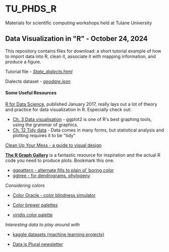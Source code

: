 # TU_PHDS_R
Materials for scientific computing workshops held at Tulane University

## Data Visualization in "R" - October 24, 2024
This repository contains files for download: a short tutorial example of how to import data into R, clean it, associate it with mapping information, and produce a figure.

Tutorial file - [*State_dialects.html*](https://github.com/JessicaMBlanton/TU_PHDS_R/blob/main/State_dialects.html?dl=1)  

Dialects dataset - [*geodare.json*](https://github.com/JessicaMBlanton/TU_PHDS_R/blob/main/geodare.json) 

#### __Some Useful Resources__
[R for Data Science](https://r4ds.had.co.nz/index.html), published January 2017, really lays out a lot of theory and practice for data visualization in R. Especially check out:

  * [Ch. 3 Data visualisation](https://r4ds.had.co.nz/data-visualisation.html) - ggplot2 is one of R's best graphing tools, using the grammar of graphics.
  * [Ch. 12 Tidy data](https://r4ds.had.co.nz/tidy-data.html) - Data comes in many forms, but statistical analysis and plotting requires it to be "tidy"
    
[Clean Up Your Mess - a guide to visual design](https://www.visualmess.com/)

**[The R Graph Gallery](https://r-graph-gallery.com/)** is a fantastic resource for inspiration and the actual R code you need to produce plots. Bookmark this one.

* [ggpattern - alternate fills to plain ol' boring *color*](https://coolbutuseless.github.io/package/ggpattern/)
* [ggtree - for dendrograms, phylogeny](https://guangchuangyu.github.io/software/ggtree/)
  
*Considering colors*

* [Color Oracle - color blindness simulator](https://colororacle.org/)
  
* [Color brewer palettes](https://github.com/rcsb/colorbrewer)
* [viridis color palette](https://cran.r-project.org/web/packages/viridis/vignettes/intro-to-viridis.html)

*Interesting data to play around with*

* [kaggle datasets (machine learning projects)](https://www.kaggle.com/datasets)
  
* [Data is Plural newsletter](https://www.data-is-plural.com/)

